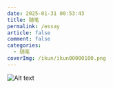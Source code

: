 ```yaml
---
date: 2025-01-31 00:53:43
title: 随笔
permalink: /essay
article: false
comment: false
categories:
  - 随笔
coverImg: /ikun/ikun00000100.png
---
```


![Alt text](/picture/封面/随笔.png)






